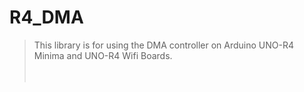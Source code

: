 # R4_DMA

> This library is for using the DMA controller on 
> Arduino UNO-R4 Minima and UNO-R4 Wifi Boards. 
<br><br><br>






